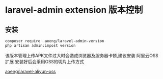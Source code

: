 laravel-admin extension 版本控制
======



## 安装
```bash
composer require  aoeng/laravel-admin-version
php artisan admin:impost version
```

该版本管理上传APK文件过大时会造成浏览器及服务器卡顿,建议安装 阿里云OSS扩展
安装好后会采用OSS的切片上传方式

[aoeng/laravel-aliyun-oss ](https://github.com/aoeng/laravel-aliyun-oss )
